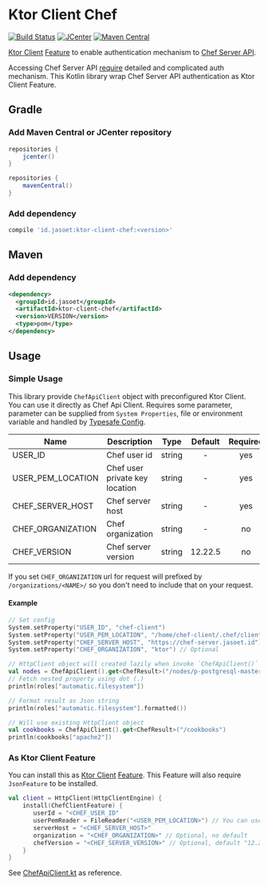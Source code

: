 # Ktor Client Chef 

[![Build Status](https://travis-ci.org/jasoet/ktor-client-chef.svg?branch=master)](https://travis-ci.org/jasoet/ktor-client-chef)
[![JCenter](https://api.bintray.com/packages/jasoet/ktor/ktor-client-chef/images/download.svg)](https://bintray.com/jasoet/ktor/ktor-client-chef/_latestVersion)
[![Maven Central](https://img.shields.io/maven-central/v/id.jasoet/ktor-client-chef.svg)](http://search.maven.org/#artifactdetails%7Cid.jasoet%7Cfktor-client-chef%7C1.0.0%7Cjar)

[Ktor Client] [Feature] to enable authentication mechanism to [Chef Server API].

Accessing Chef Server API [require](https://docs.chef.io/api_chef_server.html#requirements) detailed and complicated auth mechanism. 
This Kotlin library wrap Chef Server API authentication as Ktor Client Feature.

## Gradle
### Add Maven Central or JCenter repository
```groovy
repositories {
    jcenter()
}
```

```groovy
repositories {
    mavenCentral()
}
```

### Add dependency 
```groovy
compile 'id.jasoet:ktor-client-chef:<version>'
```

## Maven
### Add dependency
```xml
<dependency>
  <groupId>id.jasoet</groupId>
  <artifactId>ktor-client-chef</artifactId>
  <version>VERSION</version>
  <type>pom</type>
</dependency>
```

## Usage
### Simple Usage
This library provide `ChefApiClient` object with preconfigured Ktor Client. You can use it directly as Chef Api Client.
Requires some parameter, parameter can be supplied from `System Properties`, file or environment variable and handled by [Typesafe Config].

| Name | Description | Type | Default | Required |
|------|-------------|:----:|:-----:|:-----:|
| USER_ID | Chef user id | string | - | yes |
| USER_PEM_LOCATION | Chef user private key location | string | - | yes |
| CHEF_SERVER_HOST | Chef server host | string | - | yes |
| CHEF_ORGANIZATION | Chef organization | string | - | no |
| CHEF_VERSION | Chef server version | string | 12.22.5 | no |

If you set `CHEF_ORGANIZATION` url for request will prefixed by `/organizations/<NAME>/` so you don't need to include that on your request. 


#### Example
```kotlin
// Set config
System.setProperty("USER_ID", "chef-client")
System.setProperty("USER_PEM_LOCATION", "/home/chef-client/.chef/client.pem")
System.setProperty("CHEF_SERVER_HOST", "https://chef-server.jasoet.id")
System.setProperty("CHEF_ORGANIZATION", "ktor") // Optional

// HttpClient object will created lazily when invoke `ChefApiClient()`     
val nodes = ChefApiClient().get<ChefResult>("/nodes/p-postgresql-master-01")
// Fetch nested property using dot (.)
println(roles["automatic.filesystem"])

// Format result as Json string 
println(roles["automatic.filesystem"].formatted())

// Will use existing HttpClient object
val cookbooks = ChefApiClient().get<ChefResult>("/cookbooks")
println(cookbooks["apache2"])

```

### As Ktor Client Feature
You can install this as [Ktor Client] [Feature]. This Feature will also require `JsonFeature` to be installed.
```kotlin
val client = HttpClient(HttpClientEngine) {
    install(ChefClientFeature) {
       userId = "<CHEF_USER_ID"
       userPemReader = FileReader("<USER_PEM_LOCATION>") // You can use other java.io.Reader. The reader must be open, and will be closed after use.
       serverHost = "<CHEF_SERVER_HOST>"
       organization = "<CHEF_ORGANIZATION>" // Optional, no default
       chefVersion = "<CHEF_SERVER_VERSION>" // Optional, default "12.22.5" 
    }
}
```

See [ChefApiClient.kt] as reference.



[Ktor Client]: http://ktor.io/clients/index.html
[Feature]: http://ktor.io/clients/http-client/features.html
[Chef Server Api]: https://docs.chef.io/api_chef_server.html 
[Typesafe Config]: https://lightbend.github.io/config/
[ChefApiClient.kt]: ./src/main/kotlin/id/jasoet/ktor/client/features/chef/ChefApiClient.kt


